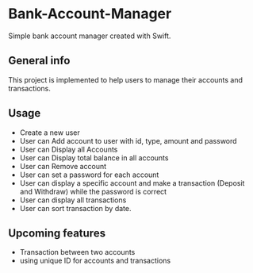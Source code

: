 # Bank-Account-Manager
Simple bank account manager created with Swift. 

## General info
This project is implemented to help users to manage their accounts and transactions.

## Usage

* Create a new user
* User can Add account to user with id, type, amount and password
* User can Display all Accounts
* User can Display total balance in all accounts
* User can Remove account
* User can set a password for each account
* User can display a specific account and make a transaction (Deposit and Withdraw) while the password is correct 
* User can display all transactions
* User can sort transaction by date.

## Upcoming features 
* Transaction between two accounts
* using unique ID for accounts and transactions


